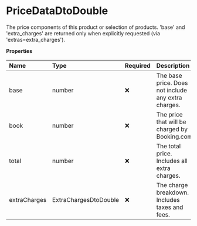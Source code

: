 # PriceDataDtoDouble

The price components of this product or selection of products. 'base' and 'extra_charges' are returned only when explicitly requested (via 'extras=extra_charges').

**Properties**

| Name         | Type                  | Required | Description                                         |
| :----------- | :-------------------- | :------- | :-------------------------------------------------- |
| base         | number                | ❌       | The base price. Does not include any extra charges. |
| book         | number                | ❌       | The price that will be charged by Booking.com.      |
| total        | number                | ❌       | The total price. Includes all extra charges.        |
| extraCharges | ExtraChargesDtoDouble | ❌       | The charge breakdown. Includes taxes and fees.      |

<!-- This file was generated by liblab | https://liblab.com/ -->
